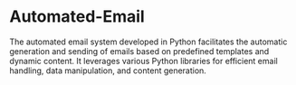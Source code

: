 # Automated-Email
The automated email system developed in Python facilitates the automatic generation and sending of emails based on predefined templates and dynamic content. It leverages various Python libraries for efficient email handling, data manipulation, and content generation.

